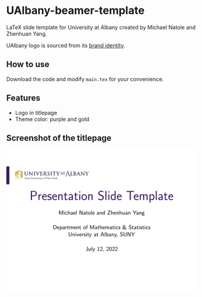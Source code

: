 # UAlbany-beamer-template

LaTeX slide template for University at Albany created by Michael Natole and Zhenhuan Yang.

UAlbany logo is sourced from its [brand identity](https://www.albany.edu/communications-marketing/brand-identity).

## How to use

Download the code and modify `main.tex` for your convenience.

## Features

- Logo in titlepage
- Theme color: purple and gold

## Screenshot of the titlepage


<img src="titlepage.png" width="600">
